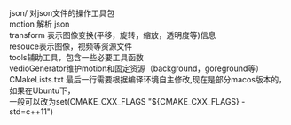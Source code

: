 json/ 对json文件的操作工具包  
motion 解析 json  
transform 表示图像变换(平移，旋转，缩放，透明度等)信息  
resouce表示图像，视频等资源文件  
tools辅助工具，包含一些必要工具函数  
vedioGenerator维护motion和固定资源（background，goreground等）   
CMakeLists.txt 最后一行需要根据编译环境自主修改,现在是部分macos版本的，如果在Ubuntu下，  
    一般可以改为set(CMAKE_CXX_FLAGS "${CMAKE_CXX_FLAGS} -std=c++11")
